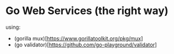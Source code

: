 # Go Web Services (the right way)
using:
- (gorilla mux)[https://www.gorillatoolkit.org/pkg/mux]
- (go validator)[https://github.com/go-playground/validator]